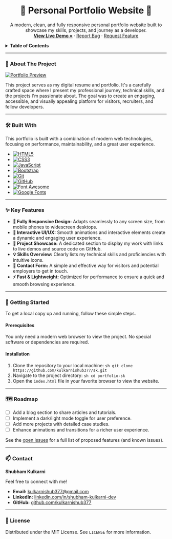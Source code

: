 <div align="center">
    <h1 align="center">🚀 Personal Portfolio Website 🚀</h1>
    <p align="center">
        A modern, clean, and fully responsive personal portfolio website built to showcase my skills, projects, and journey as a developer.
        <br />
        <a href="https://kulkarnishub377.github.io/sk/"><strong>View Live Demo »</strong></a>
        ·
        <a href="https://github.com/kulkarnishub377/sk/issues">Report Bug</a>
        ·
        <a href="https://github.com/kulkarnishub377/sk/issues">Request Feature</a>
    </p>
</div>

<!-- TABLE OF CONTENTS -->
<details>
    <summary><strong>Table of Contents</strong></summary>
    <ol>
        <li><a href="#-about-the-project">About The Project</a></li>
        <li><a href="#-built-with">Built With</a></li>
        <li><a href="#-key-features">Key Features</a></li>
        <li><a href="#-getting-started">Getting Started</a></li>
        <li><a href="#-roadmap">Roadmap</a></li>
        <li><a href="#-contact">Contact</a></li>
        <li><a href="#-license">License</a></li>
    </ol>
</details>

---

### 🎯 About The Project

[![Portfolio Preview](https://user-images.githubusercontent.com/88601825/188274889-e3508869-1a88-4143-8557-81bbe53691e3.png)](https://kulkarnishub377.github.io/sk/)

This project serves as my digital resume and portfolio. It's a carefully crafted space where I present my professional journey, technical skills, and the projects I'm passionate about. The goal was to create an engaging, accessible, and visually appealing platform for visitors, recruiters, and fellow developers.

---

### 🛠️ Built With

This portfolio is built with a combination of modern web technologies, focusing on performance, maintainability, and a great user experience.

*   [![HTML5][HTML5-shield]][HTML5-url]
*   [![CSS3][CSS3-shield]][CSS3-url]
*   [![JavaScript][JavaScript-shield]][JavaScript-url]
*   [![Bootstrap][Bootstrap-shield]][Bootstrap-url]
*   [![Git][Git-shield]][Git-url]
*   [![GitHub][GitHub-shield]][GitHub-url]
*   [![Font Awesome][Font-Awesome-shield]][Font-Awesome-url]
*   [![Google Fonts][Google-Fonts-shield]][Google-Fonts-url]

---

### ✨ Key Features

*   **📱 Fully Responsive Design:** Adapts seamlessly to any screen size, from mobile phones to widescreen desktops.
*   **🎨 Interactive UI/UX:** Smooth animations and interactive elements create a dynamic and engaging user experience.
*   **📂 Project Showcase:** A dedicated section to display my work with links to live demos and source code on GitHub.
*   **💡 Skills Overview:** Clearly lists my technical skills and proficiencies with intuitive icons.
*   **📨 Contact Form:** A simple and effective way for visitors and potential employers to get in touch.
*   **⚡ Fast & Lightweight:** Optimized for performance to ensure a quick and smooth browsing experience.

---

### 🏁 Getting Started

To get a local copy up and running, follow these simple steps.

#### Prerequisites

You only need a modern web browser to view the project. No special software or dependencies are required.

#### Installation

1.  Clone the repository to your local machine:
        ```sh
        git clone https://github.com/kulkarnishub377/sk.git
        ```
2.  Navigate to the project directory:
        ```sh
        cd portfolio-sk
        ```
3.  Open the `index.html` file in your favorite browser to view the website.

---

### 🗺️ Roadmap

*   [ ] Add a blog section to share articles and tutorials.
*   [ ] Implement a dark/light mode toggle for user preference.
*   [ ] Add more projects with detailed case studies.
*   [ ] Enhance animations and transitions for a richer user experience.

See the [open issues](https://github.com/kulkarnishub377/sk/issues) for a full list of proposed features (and known issues).

---

### 📫 Contact

**Shubham Kulkarni**

Feel free to connect with me!

*   **Email:** [kulkarnishub377@gmail.com](mailto:kulkarnishub377@gmail.com)
*   **LinkedIn:** [linkedin.com/in/shubham-kulkarni-dev](https://www.linkedin.com/in/shubham-kulkarni-dev/)
*   **GitHub:** [github.com/kulkarnishub377](https://github.com/kulkarnishub377)

---

### 📄 License

Distributed under the MIT License. See `LICENSE` for more information.

<!-- MARKDOWN LINKS & IMAGES -->
[HTML5-shield]: https://img.shields.io/badge/HTML5-E34F26?style=for-the-badge&logo=html5&logoColor=white
[HTML5-url]: https://developer.mozilla.org/en-US/docs/Web/Guide/HTML/HTML5
[CSS3-shield]: https://img.shields.io/badge/CSS3-1572B6?style=for-the-badge&logo=css3&logoColor=white
[CSS3-url]: https://developer.mozilla.org/en-US/docs/Web/CSS
[JavaScript-shield]: https://img.shields.io/badge/JavaScript-F7DF1E?style=for-the-badge&logo=javascript&logoColor=black
[JavaScript-url]: https://developer.mozilla.org/en-US/docs/Web/JavaScript
[Bootstrap-shield]: https://img.shields.io/badge/Bootstrap-7952B3?style=for-the-badge&logo=bootstrap&logoColor=white
[Bootstrap-url]: https://getbootstrap.com
[Git-shield]: https://img.shields.io/badge/Git-F05032?style=for-the-badge&logo=git&logoColor=white
[Git-url]: https://git-scm.com/
[GitHub-shield]: https://img.shields.io/badge/GitHub-181717?style=for-the-badge&logo=github&logoColor=white
[GitHub-url]: https://github.com
[Font-Awesome-shield]: https://img.shields.io/badge/Font_Awesome-528DD7?style=for-the-badge&logo=fontawesome&logoColor=white
[Font-Awesome-url]: https://fontawesome.com
[Google-Fonts-shield]: https://img.shields.io/badge/Google_Fonts-4285F4?style=for-the-badge&logo=googlefonts&logoColor=white
[Google-Fonts-url]: https://fonts.google.com/